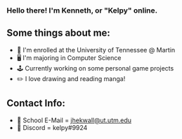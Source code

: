 ### Hello there! I'm Kenneth, or "Kelpy" online.

## Some things about me:
- 🏫 I'm enrolled at the University of Tennessee @ Martin
- 🖥️ I'm majoring in Computer Science
- 🕹️ Currently working on some personal game projects
- ✏️ I love drawing and reading manga!

## Contact Info:

- 📧 School E-Mail = jhekwall@ut.utm.edu
- 🔵 Discord = kelpy#9924